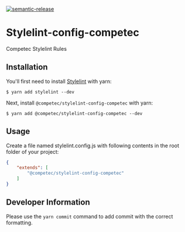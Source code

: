 [![semantic-release](https://img.shields.io/badge/%20%20%F0%9F%93%A6%F0%9F%9A%80-semantic--release-e10079.svg)](https://github.com/semantic-release/semantic-release)

# Stylelint-config-competec

Competec Stylelint Rules

## Installation

You'll first need to install [Stylelint](https://stylelint.io/) with yarn:

```
$ yarn add stylelint --dev
```

Next, install `@competec/stylelint-config-competec` with yarn:

```
$ yarn add @competec/stylelint-config-competec --dev
```

## Usage

Create a file named stylelint.config.js with following contents in the root folder of your project:

```json
{
    "extends": [
        "@competec/stylelint-config-competec"
    ]
}
```

## Developer Information

Please use the `yarn commit` command to add commit with the correct formatting.
